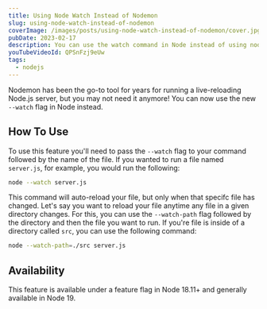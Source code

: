 ```yaml
---
title: Using Node Watch Instead of Nodemon
slug: using-node-watch-instead-of-nodemon
coverImage: /images/posts/using-node-watch-instead-of-nodemon/cover.jpg
pubDate: 2023-02-17
description: You can use the watch command in Node instead of using nodemon.
youTubeVideoId: QPSnFzj9eUw
tags:
  - nodejs
---
```


Nodemon has been the go-to tool for years for running a live-reloading Node.js server, but you may not need it anymore! You can now use the new `--watch` flag in Node instead.

## How To Use

To use this feature you'll need to pass the `--watch` flag to your command followed by the name of the file. If you wanted to run a file named `server.js`, for example, you would run the following:

```bash
node --watch server.js
```

This command will auto-reload your file, but only when that specifc file has changed. Let's say you want to reload your file anytime any file in a given directory changes. For this, you can use the `--watch-path` flag followed by the directory and then the file you want to run. If you're file is inside of a directory called `src`, you can use the following command:

```bash
node --watch-path=./src server.js
```

## Availability

This feature is available under a feature flag in Node 18.11+ and generally available in Node 19.
